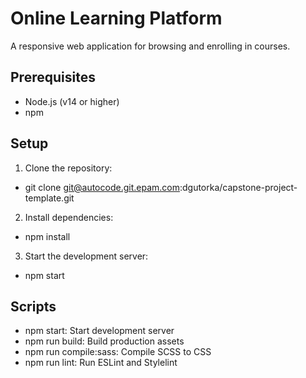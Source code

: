 # Online Learning Platform

A responsive web application for browsing and enrolling in courses.


## Prerequisites

- Node.js (v14 or higher)
- npm


## Setup

1. Clone the repository:
- git clone git@autocode.git.epam.com:dgutorka/capstone-project-template.git 

2. Install dependencies:
- npm install

3. Start the development server:
- npm start


## Scripts

- npm start: Start development server
- npm run build: Build production assets
- npm run compile:sass: Compile SCSS to CSS
- npm run lint: Run ESLint and Stylelint
